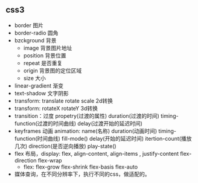 ## css3
- border 图片
- border-radio 圆角
- bzckground 背景
  - image 背景图片地址
  - position 背景位置
  - repeat 是否重复
  - origin 背景图的定位区域
  - size 大小
- linear-gradient 渐变
- text-shadow 文字阴影
- transform: translate rotate scale 2d转换
- transform: rotateX rotateY 3d转换
- transition：过度 propetry(过渡的属性) duration(过渡的时间) timing-function(过渡的时间曲线) delay(过渡开始的延迟时间)
- keyframes 动画 animation: name(名称) duration(动画时间) timing-function(时间曲线) fill-mode() delay(开始的延迟时间) itertion-count(播放几次) direction(是否逆向播放) play-state()
- flex 布局，display: flex, align-content, align-items , justify-content flex-direction flex-wrap
  - flex: flex-grow flex-shrink flex-basis flex-auto
- 媒体查询，在不同分辨率下，执行不同的css，做适配的。
